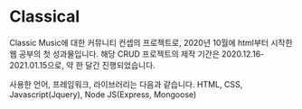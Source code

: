 # Classical
Classic Music에 대한 커뮤니티 컨셉의 프로젝트로, 2020년 10월에 html부터 시작한 웹 공부의 첫 성과물입니다.
해당 CRUD 프로젝트의 제작 기간은 2020.12.16-2021.01.15으로, 약 한 달간 진행되었습니다.

사용한 언어, 프레임워크, 라이브러리는 다음과 같습니다.
HTML, CSS, Javascript(Jquery), Node JS(Express, Mongoose)
